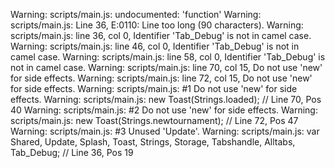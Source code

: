 Warning: scripts/main.js: undocumented: 'function'
Warning: scripts/main.js: Line 36, E:0110: Line too long (90 characters).
Warning: scripts/main.js: line 36, col 0, Identifier 'Tab_Debug' is not in camel case.
Warning: scripts/main.js: line 46, col 0, Identifier 'Tab_Debug' is not in camel case.
Warning: scripts/main.js: line 58, col 0, Identifier 'Tab_Debug' is not in camel case.
Warning: scripts/main.js: line 70, col 15, Do not use 'new' for side effects.
Warning: scripts/main.js: line 72, col 15, Do not use 'new' for side effects.
Warning: scripts/main.js:  #1 Do not use 'new' for side effects.
Warning: scripts/main.js:     new Toast(Strings.loaded); // Line 70, Pos 40
Warning: scripts/main.js:  #2 Do not use 'new' for side effects.
Warning: scripts/main.js:     new Toast(Strings.newtournament); // Line 72, Pos 47
Warning: scripts/main.js:  #3 Unused 'Update'.
Warning: scripts/main.js:     var Shared, Update, Splash, Toast, Strings, Storage, Tabshandle, Alltabs, Tab_Debug; // Line 36, Pos 19
